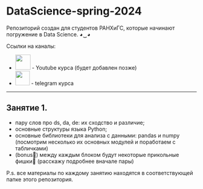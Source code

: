 # DataScience-spring-2024
Репозиторий создан для студентов РАНХиГС, которые начинают погружение в Data Science. ◕‿◕ <br />

Ссылки на каналы: <br />
* [<img src="https://media.baamboozle.com/uploads/images/560023/1641930615_20137_url.png" width="40">]('') - Youtube курса (будет добавлен позже) <br />
* [<img src="https://anwap.space/wp-content/uploads/2023/12/telegram.png" width="38">](https://t.me/ds_journey) - telegram курса <br />
___

## Занятие 1. <br />
* пару слов про ds, da, de: их сходство и различие;
* основные структуры языка Python;
* основные библиотеки для анализа с данными: pandas и numpy (посмотрим несколько их основных модулей и поработаем с табличками)
* (bonus🎁) между каждым блоком будут некоторые прикольные фишки🤫 (расскажу подробнее вначале пары) <br />




P.s. все материалы по каждому занятию находятся в соответствующей папке этого репозитория.

